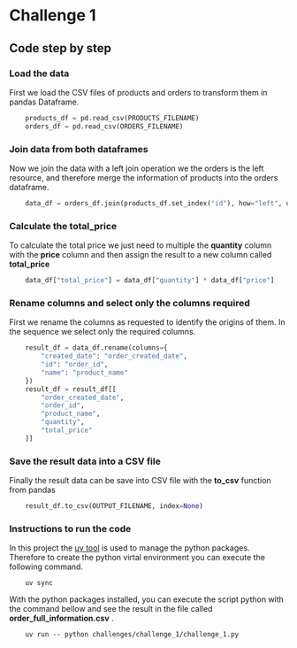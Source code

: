 
# Challenge 1

## Code step by step

### Load the data

First we load the CSV files of products and orders to transform them in pandas Dataframe.

```python
    products_df = pd.read_csv(PRODUCTS_FILENAME)
    orders_df = pd.read_csv(ORDERS_FILENAME)
```

### Join data from both dataframes

Now we join the data with a left join operation we the orders is the left resource, and therefore merge the information of products into the orders dataframe.

```python
    data_df = orders_df.join(products_df.set_index("id"), how="left", on="product_id")
```

### Calculate the total_price

To calculate the total price we just need to multiple the **quantity** column with the **price** column and then assign the result to a new column called **total_price**
```python
    data_df["total_price"] = data_df["quantity"] * data_df["price"]
```

### Rename columns and select only the columns required

First we rename the columns as requested to identify the origins of them. In the sequence we select only the required columns.

```python
    result_df = data_df.rename(columns={
        "created_date": "order_created_date",
        "id": "order_id", 
        "name": "product_name"
    })
    result_df = result_df[[
        "order_created_date",
        "order_id",
        "product_name",
        "quantity",
        "total_price"
    ]]
```

### Save the result data into a CSV file

Finally the result data can be save into CSV file with the **to_csv** function from pandas

```python
    result_df.to_csv(OUTPUT_FILENAME, index=None)
```

### Instructions to run the code

In this project the [uv tool](https://docs.astral.sh/uv/) is used to manage the python packages. Therefore to create the python virtal environment you can execute the following command.

```
    uv sync
```

With the python packages installed, you can execute the script python with the command bellow and see the result in the file called **order_full_information.csv** .
```
    uv run -- python challenges/challenge_1/challenge_1.py
```